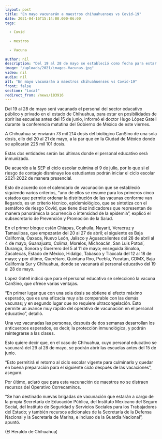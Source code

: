 ```yaml
---
layout: post
title: "En mayo vacunarán a maestros chihuahuenses vs Covid-19"
date: 2021-04-16T15:14:00.000-06:00
tags:
  
  - Covid
  
  - mestros
  
  - Vacuna
  
author: nil
description: "Del 19 al 28 de mayo se estableció como fecha para estar en posibilidades de abrir las escuelas antes del 15 de junio"
image: "/uploads/2021/images-Vacunas.jpg"
video: nil
audio: nil
alt: "En mayo vacunarán a maestros chihuahuenses vs Covid-19"
front: false
section: "Local"
redirect_from: /news/183916
---
```


Del 19 al 28 de mayo será vacunado el personal del sector educativo público y privado en el estado de Chihuahua, para estar en posibilidades de abrir las escuelas antes del 15 de junio, informó el doctor Hugo López Gatell durante la conferencia matutina del Gobierno de México de este viernes.

A Chihuahua se enviarán 73 mil 214 dosis del biológico CanSino de una sola dosis, ello del 20 al 21 de mayo, a la par que en la Ciudad de México donde se aplicarán 225 mil 101 dosis.

Estas dos entidades serán las últimas donde el personal educativo será inmunizado.

De acuerdo a la SEP el ciclo escolar culmina el 9 de julio, por lo que si el riesgo de contagio disminuye los estudiantes podrán iniciar el ciclo escolar 2021-2022 de manera presencial.

Esto de acuerdo con el calendario de vacunación que se estableció siguiendo varios criterios, “uno de ellos se resume para los primeros cinco estados que permite ordenar la distribución de las vacunas conforme van llegando, es un criterio técnico, epidemiológico, que se sintetiza con el semáforo de riesgo Covid, que tiene diez indicadores que representan de manera panorámica la ocurrencia o intensidad de la epidemia”, explicó el subsecretario de Prevención y Promoción de la Salud.

En el primer bloque están Chiapas, Coahuila, Nayarit, Veracruz y Tamaulipas, que empezarán del 20 al 27 de abril; el siguiente es Baja California, Oaxaca, Nuevo León, Jalisco y Aguascalientes del 28 de abril al 4 de mayo; Guanajuato, Colima, Morelos, Michoacán, San Luis Potosí, Durango, Sonora y Guerrero del 5 al 11 de mayo; enseguida Sinaloa, Zacatecas, Estado de México, Hidalgo, Tabasco y Tlaxcala del 12 al 18 de mayo; y por último, Querétaro, Quintana Roo, Puebla, Yucatán, CDMX, Baja California Sur y Chihuahua, donde se vacunará al personal educativo del 19 al 28 de mayo.

López Gatell indicó que para el personal educativo se seleccionó la vacuna CanSino, que ofrece varias ventajas.

“En primer lugar que con una sola dosis se obtiene el efecto máximo esperado, que es una eficacia muy alta comparable con las demás vacunas; y en segundo lugar que no requiere ultracongelación. Esto permite un avance muy rápido del operativo de vacunación en el personal educativo”, detalló.

Una vez vacunadas las personas, después de dos semanas desarrollan los anticuerpos esperados, es decir, la protección inmunológica, y podrán reintegrarse a las clases.

Esto quiere decir que, en el caso de Chihuahua, cuyo personal educativo se vacunará del 29 al 28 de mayo, se podrán abrir las escuelas antes del 15 de junio.

“Esto permitirá el retorno al ciclo escolar vigente para culminarlo y quedar en buena preparación para el siguiente ciclo después de las vacaciones”, aseguró.

Por último, aclaró que para esta vacunación de maestros no se distraen recursos del Operativo Correcaminos.

“Se han destinado nuevas brigadas de vacunación que estarán a cargo de la propia Secretaría de Educación Pública, del Instituto Mexicano del Seguro Social, del Instituto de Seguridad y Servicios Sociales para los Trabajadores del Estado; y también recursos adicionales de la Secretaría de la Defensa Nacional y la Secretaría de Marina, e incluso de la Guardia Nacional”, apuntó.

(El Heraldo de Chihuahua)